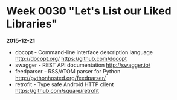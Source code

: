 # Week 0030 "Let's List our Liked Libraries"
**2015-12-21**

* docopt - Command-line interface description language http://docopt.org/ https://github.com/docopt
* swagger - REST API documentation http://swagger.io/
* feedparser - RSS/ATOM parser for Python http://pythonhosted.org/feedparser/
* retrofit - Type safe Android HTTP client https://github.com/square/retrofit
